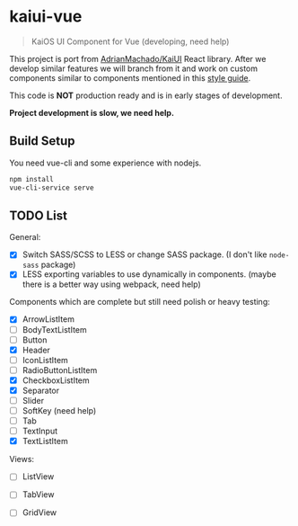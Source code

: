 # kaiui-vue

> KaiOS UI Component for Vue (developing, need help)

This project is port from [AdrianMachado/KaiUI](https://github.com/AdrianMachado/KaiUI) React library. After we develop similar features we will branch from it and work on custom components similar to components mentioned in this [style guide](https://developer.kaiostech.com/design-guide/ui-component).

This code is **NOT** production ready and is in early stages of development.

**Project development is slow, we need help.**

## Build Setup
You need vue-cli and some experience with nodejs.
``` bash
npm install
vue-cli-service serve
```

## TODO List

General:
- [x] Switch SASS/SCSS to LESS or change SASS package. (I don't like `node-sass` package)
- [x] LESS exporting variables to use dynamically in components. (maybe there is a better way using webpack, need help)

Components which are complete but still need polish or heavy testing:
- [x] ArrowListItem
- [ ] BodyTextListItem
- [ ] Button
- [x] Header 
- [ ] IconListItem
- [ ] RadioButtonListItem
- [x] CheckboxListItem
- [x] Separator
- [ ] Slider
- [ ] SoftKey (need help)
- [ ] Tab
- [ ] TextInput
- [x] TextListItem

Views:
- [ ] ListView
- [ ] TabView
- [ ] GridView


